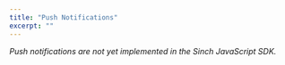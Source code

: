 ```yaml
---
title: "Push Notifications"
excerpt: ""
---
```

*Push notifications are not yet implemented in the Sinch JavaScript SDK.*